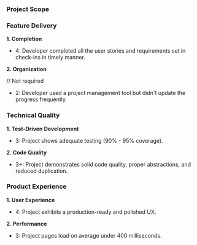 ### Project Scope

### Feature Delivery

**1. Completion**

* 4: Developer completed all the user stories and requirements set in check-ins in timely manner.

**2. Organization**

// Not required
* 2: Developer used a project management tool but didn't update the progress frequently.

### Technical Quality

**1. Test-Driven Development**

* 3: Project shows adequate testing (90% - 95% coverage).

**2. Code Quality**

* 3+: Project demonstrates solid code quality, proper abstractions, and reduced duplication.

### Product Experience

**1. User Experience**

* 4: Project exhibits a production-ready and polished UX.

**2. Performance**

* 3: Project pages load on average under 400 milliseconds.
